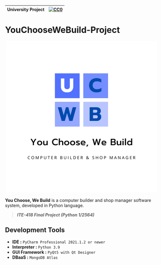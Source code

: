 |University Project|[![CC0](https://licensebuttons.net/p/zero/1.0/88x31.png)](https://creativecommons.org/publicdomain/zero/1.0/)|
|----|----|

# YouChooseWeBuild-Project

<div align="center">
<img src="resource/logo/ucwb-logo1.png" alt="My Warehouse Logo" style="max-width: 100%; height: auto;">
</div>

**You Choose, We Build** is a computer builder and shop manager software system, developed in Python language.

> ***ITE-418 Final Project (Python 1/2564)***

## Development Tools
* **IDE :** `PyCharm Professional 2021.1.2 or newer`
* **Interpreter :** `Python 3.9`
* **GUI Framework :** `PyQt5 with Qt Designer`
* **DBaaS :** `MongoDB Atlas`
